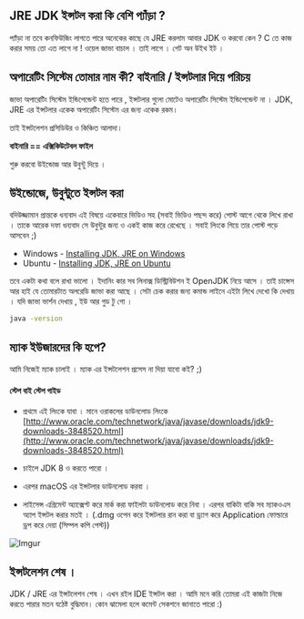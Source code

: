 ## JRE JDK ইন্সটল করা কি বেশি প্যাঁড়া ? 

প্যাঁড়া না তবে কনফিউজিং লাগতে পারে অনেকের কাছে যে JRE করলাম আবার JDK ও করবো কেন ? C তে কাজ করার সময় তো এত লাগে না ! ওয়েল জাভা বাচাল । তাই লাগে । গেট অন উইথ ইট । 

## অপারেটিং সিস্টেম তোমার নাম কী? বাইনারি / ইন্সটলার দিয়ে পরিচয়

জাভা অপারেটিং সিস্টেম ইন্ডিপেন্ডেন্ট হতে পারে , ইন্সটলার গুলো মোটেও অপারেটিং সিস্টেম ইন্ডিপেন্ডেন্ট না । JDK, JRE এর ইন্সটলার একেক অপারেটিং সিস্টেম এর জন্য একেক রকম। 

তাই ইন্সটলেশন প্রসিডিউর ও কিঞ্চিত আলাদা। 

 **বাইনারি == এক্সিকিউটেবল ফাইল** 

শুরু করবো উইন্ডোজ আর উবুন্টু দিয়ে । 


## উইন্ডোজে, উবুন্টুতে ইন্সটল করা 

বদিউজ্জামান প্রান্তকে ধন্যবাদ এই বিষয়ে একেবারে ভিডিও সহ (সবাই ভিডিও পছন্দ করে) পোস্ট আগে থেকে লিখে রাখা । তাকে আরেক দফা ধন্যবাদ সে উবুন্টুর জন্য ও একই কাজ করে রেখেছে ।  সবাই লিংকে গিয়ে তার পোস্ট পড়ে আসবেন ;)

- Windows - [Installing JDK, JRE on Windows](https://goo.gl/izHLVM)
- Ubuntu - [Installing JDK, JRE on Ubuntu](https://goo.gl/L3hGE6)

তবে একটা কথা বলে রাখা ভালো । ইদানিং কার সব লিনাক্স ডিস্ট্রিবিউশন ই OpenJDK নিয়ে আসে । তাই চান্সেস আর হাই যে তোমারটাত অলরেডি জাভা করা আছে । সেটা চেক করার জন্য কমান্ড লাইনে এইটা লিখে দেখো কি দেখায় । যদি জাভা ভার্শন দেখায় , ইউ আর গুড টু গো । 

```bash
java -version
```

## ম্যাক ইউজারদের কি হপে? 

আমি নিজেই ম্যাক চালাই । ম্যাক এর ইন্সটলেশন প্রসেস না দিয়া যাবো কই? ;) 

#### স্টেপ বাই স্টেপ গাইড 

- প্রথমে এই লিংকে যাবা । মানে ওরাকলের ডাউনলোড লিংকে [http://www.oracle.com/technetwork/java/javase/downloads/jdk9-downloads-3848520.html](http://www.oracle.com/technetwork/java/javase/downloads/jdk9-downloads-3848520.html)

- চাইলে JDK 8 ও করতে পারো । 
- এরপর macOS এর ইন্সটলার ডাউনলোড করবা । 
- লাইসেন্স এগ্রিমেন্ট অ্যাক্সেপ্ট করে মার্ক করা ফাইলটা ডাউনলোড করে নিবা । এরপর বাকিটা বাকি সব ম্যাকওএস অ্যাপ ইন্সটল করার মতই । (.dmg ওপেন করে ইন্সটলার রান করা বা ড্র্যাগ করে Application ফোল্ডারে ড্রপ করে দেয়া (সিম্পল কপি পেস্ট))

![Imgur](https://i.imgur.com/NA7xwkI.png)

## ইন্সটলেশন শেষ । 

JDK / JRE এর ইন্সটলেশন শেষ । এখন রইল IDE ইন্সটল করা । আমি মনে করি তোমরা এই কাজটা নিজে করতে পারার মতন যঠেষ্ট বুদ্ধিমান। কোন ঝামেলা হলে কমেন্ট সেকশনে জানাতে পারো :)